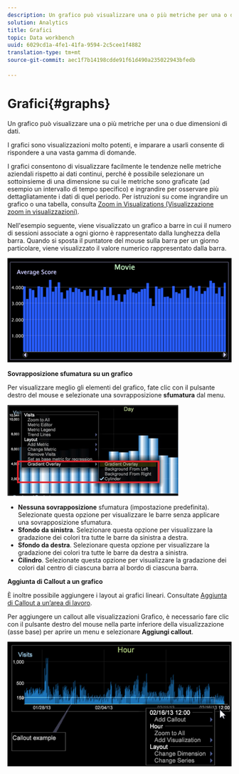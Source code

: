 ```yaml
---
description: Un grafico può visualizzare una o più metriche per una o due dimensioni di dati.
solution: Analytics
title: Grafici
topic: Data workbench
uuid: 6029cd1a-4fe1-41fa-9594-2c5cee1f4882
translation-type: tm+mt
source-git-commit: aec1f7b14198cdde91f61d490a235022943bfedb

---
```



# Grafici{#graphs}

Un grafico può visualizzare una o più metriche per una o due dimensioni di dati.

I grafici sono visualizzazioni molto potenti, e imparare a usarli consente di rispondere a una vasta gamma di domande.

I grafici consentono di visualizzare facilmente le tendenze nelle metriche aziendali rispetto ai dati continui, perché è possibile selezionare un sottoinsieme di una dimensione su cui le metriche sono graficate (ad esempio un intervallo di tempo specifico) e ingrandire per osservare più dettagliatamente i dati di quel periodo. Per istruzioni su come ingrandire un grafico o una tabella, consulta [Zoom in Visualizations (Visualizzazione zoom in visualizzazioni)](../../../../home/c-get-started/c-vis/c-zoom-vis.md#concept-7e33670bb5344f78a316f1a84cc20530).

Nell&#39;esempio seguente, viene visualizzato un grafico a barre in cui il numero di sessioni associate a ogni giorno è rappresentato dalla lunghezza della barra. Quando si sposta il puntatore del mouse sulla barra per un giorno particolare, viene visualizzato il valore numerico rappresentato dalla barra.

![](assets/vis_Graph.png)

**Sovrapposizione sfumatura su un grafico**

Per visualizzare meglio gli elementi del grafico, fate clic con il pulsante destro del mouse e selezionate una sovrapposizione **sfumatura** dal menu.

![](assets/6_51_gradient_graph.png)

* **Nessuna sovrapposizione** sfumatura (impostazione predefinita). Selezionate questa opzione per visualizzare le barre senza applicare una sovrapposizione sfumatura.
* **Sfondo da sinistra**. Selezionare questa opzione per visualizzare la gradazione dei colori tra tutte le barre da sinistra a destra.
* **Sfondo da destra**. Selezionare questa opzione per visualizzare la gradazione dei colori tra tutte le barre da destra a sinistra.
* **Cilindro**. Selezionate questa opzione per visualizzare la gradazione dei colori dal centro di ciascuna barra al bordo di ciascuna barra.

**Aggiunta di Callout a un grafico**

È inoltre possibile aggiungere i layout ai grafici lineari. Consultate [Aggiunta di Callout a un’area di lavoro](../../../../home/c-get-started/c-vis/c-call-wkspc.md#concept-212b09e763044d938987b4a9c658adc0).

Per aggiungere un callout alle visualizzazioni Grafico, è necessario fare clic con il pulsante destro del mouse nella parte inferiore della visualizzazione (asse base) per aprire un menu e selezionare **Aggiungi callout**.

![](assets/visualization_callout_linegraph.png)

